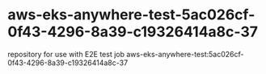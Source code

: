 # aws-eks-anywhere-test-5ac026cf-0f43-4296-8a39-c19326414a8c-37
repository for use with E2E test job aws-eks-anywhere-test:5ac026cf-0f43-4296-8a39-c19326414a8c-37
